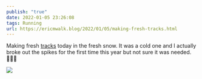 ```yaml
---
publish: "true"
date: 2022-01-05 23:26:08
tags: Running
url: https://ericmwalk.blog/2022/01/05/making-fresh-tracks.html
---
```


Making fresh [tracks](https://www.strava.com/activities/6477173188) today in the fresh snow. It was a cold one and I actually broke out the spikes for the first time this year but not sure it was needed. 🏃🏻‍♂️


![](https://ericmwalk.blog/uploads/2022/fc0623c009.jpg)